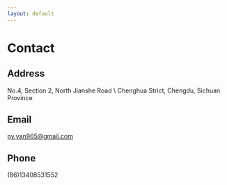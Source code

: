 ```yaml
---
layout: default
---
```

# Contact

## Address
No.4, Section 2, North Jianshe Road \\
Chenghua Strict, Chengdu, Sichuan Province


## Email
<a href="mailto:py.yan965@gmail.com">py.yan965@gmail.com</a> 

## Phone
(86)13408531552

